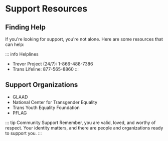 # Support Resources

## Finding Help

If you're looking for support, you're not alone. Here are some resources that can help:

::: info Helplines
- Trevor Project (24/7): 1-866-488-7386
- Trans Lifeline: 877-565-8860
:::

## Support Organizations

- GLAAD
- National Center for Transgender Equality
- Trans Youth Equality Foundation
- PFLAG

::: tip Community Support
Remember, you are valid, loved, and worthy of respect. Your identity matters, and there are people and organizations ready to support you.
:::